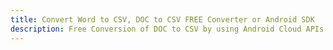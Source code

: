---title: Convert Word to CSV, DOC to CSV FREE Converter or Android SDKdescription: Free Conversion of DOC to CSV by using Android Cloud APIs & SDKs. Also Create, Edit & Render Microsoft Word & OpenOffice documents in the Cloud.---